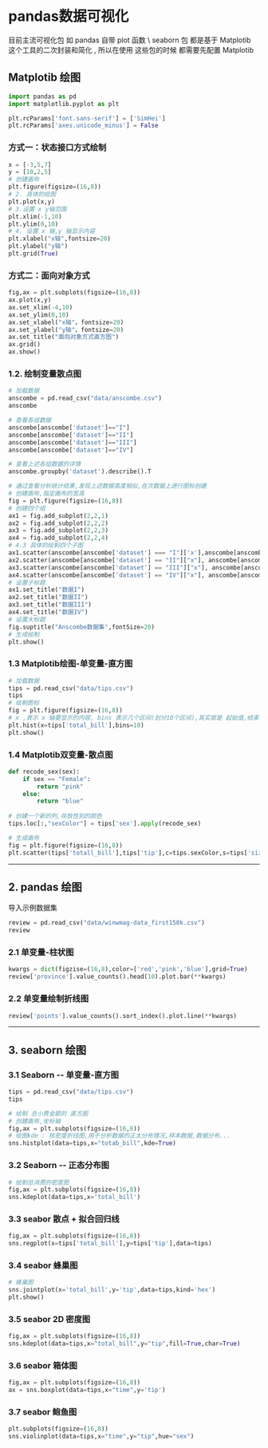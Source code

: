 # pandas数据可视化

目前主流可视化包 如 pandas 自带 plot 函数 \ seaborn 包 都是基于 Matplotib 这个工具的二次封装和简化 , 所以在使用 这些包的时候 都需要先配置 Matplotib  

## Matplotib 绘图

```python
import pandas as pd
import matplotlib.pyplot as plt

plt.rcParams['font.sans-serif'] = ['SimHei']
plt.rcParams['axes.unicode_minus'] = False
```

### 方式一：状态接口方式绘制

```python
x = [-3,5,7]
y = [10,2,5]
# 创建画布
plt.figure(figsize=(16,8))
# 2. 具体的绘图
plt.plot(x,y)
# 3.设置 x y轴范围
plt.xlim(-1,10)
plt.ylim(0,10)
# 4. 设置 x 轴,y 轴显示内容
plt.xlabel("x轴",fontsize=20)
plt.ylabel("y轴")
plt.grid(True)
```

### 方式二：面向对象方式

```python
fig,ax = plt.subplots(figsize=(16,8))
ax.plot(x,y)
ax.set_xlim(-4,10)
ax.set_ylim(0,10)
ax.set_xlabel("x轴"，fontsize=20)
ax.set_ylabel("y轴"，fontsize=20)
ax.set_title("面向对象方式直方图")
ax.grid()
ax.show()
```

### 1.2. 绘制变量散点图

```python
# 加载数据
anscombe = pd.read_csv("data/anscombe.csv")
anscombe

# 查看各组数据
anscombe[anscombe['dataset']=="I"]
anscombe[anscombe['dataset']=="II"]
anscombe[anscombe['dataset']=="III"]
anscombe[anscombe['dataset']=="IV"]

# 查看上述各组数据的详情
anscombe.groupby('dataset').describe().T

# 通过查看分析统计结果,发现上述数据高度相似,在次数据上进行图标创建
# 创建画布,指定画布的宽高
fig = plt.figure(figsize=(16,8))
# 创建四个组
ax1 = fig.add_subplot(2,2,1)
ax2 = fig.add_subplot(2,2,2)
ax3 = fig.add_subplot(2,2,3)
ax4 = fig.add_subplot(2,2,4)
# 4.3 具体的绘制四个子图
ax1.scatter(anscombe[anscombe['dataset'] === "I"]['x'],anscombe[anscombe['dataset'] === "I"]['y'])
ax2.scatter(anscombe[anscombe['dataset'] == "II"]["x"], anscombe[anscombe['dataset'] == "II"]["y"])
ax3.scatter(anscombe[anscombe['dataset'] == "III"]["x"], anscombe[anscombe['dataset'] == "III"]["y"])
ax4.scatter(anscombe[anscombe['dataset'] == "IV"]["x"], anscombe[anscombe['dataset'] == "IV"]["y"])
# 设置子标题
ax1.set_title("数据I")
ax2.set_title("数据II")
ax3.set_title("数据III")
ax4.set_title("数据IV")
# 设置大标题
fig.suptitle("Anscombe数据集",fontSize=20)
# 生成绘制
plt.show()
```

### 1.3 Matplotib绘图-单变量-直方图

```python
# 加载数据
tips = pd.read_csv("data/tips.csv")
tips
# 绘制图标
fig = plt.figure(figsize=(16,8))
# x ,表示 x 轴要显示的内容, bins 表示几个区间(划分10个区间),其实就是 起始值,结束值然后生成区间 +1 个的等差数列
plt.hist(x=tips['total_bill'],bins=10)
plt.show()
```

### 1.4 Matplotib双变量-散点图

```python
def recode_sex(sex):
    if sex == "Female":
        return "pink"
    else:
        return "blue"
    
# 创建一个新的列,存放性别的颜色
tips.loc[:,"sexColor"] = tips['sex'].apply(recode_sex)

# 生成画布
fig = plt.figure(figsize=(16,8))
plt.scatter(tips['totall_bill'],tips['tip'],c=tips.sexColor,s=tips['size']*40,alpha=0.5)
```

---

## 2.  pandas 绘图

导入示例数据集

```python
review = pd.read_csv("data/winwmag-data_first150k.csv")
review
```

### 2.1 单变量-柱状图

```python
kwargs = dict(figzise=(16,8),color=['red','pink','blue'],grid=True)
review['province'].value_counts().head(10).plot.bar(**kwargs)
```

### 2.2 单变量绘制折线图

```python
review['points'].value_counts().sort_index().plot.line(**kwargs)
```

---

## 3. seaborn 绘图

### 3.1 Seaborn -- 单变量-直方图

```python
tips = pd.read_csv("data/tips.csv")
tips

# 绘制 总小费金额的 直方图
# 创建画布,坐标轴
fig,ax = plt.subplots(figsize=(16,8))
# 绘图kde : 核密度折线图,用于分析数据的正太分布情况,样本数据,数据分布...
sns.histplot(data=tips,x="totab_bill",kde=True)
```

### 3.2 Seaborn -- 正态分布图

```python 
# 绘制总消费的密度图
fig,ax = plt.subplots(figsize=(16,8))
sns.kdeplot(data=tips,x='total_bill')
```

### 3.3 seabor 散点 + 拟合回归线

```python
fig,ax = plt.subplots(figsize=(16,8))
sns.regplot(x=tips['total_bill'],y=tips['tip'],data=tips)
```

### 3.4 seabor 蜂巢图

```python
# 蜂巢图
sns.jointplot(x='total_bill',y='tip',data=tips,kind='hex')
plt.show()
```

### 3.5 seabor 2D 密度图

```python
fig,ax = plt.subplots(figsize=(16,8))
sns.kdeplot(data=tips,x="total_bill",y="tip",fill=True,char=True)
```

### 3.6 seabor 箱体图

```python
fig,ax = plt.subplots(figsize=(16,8))
ax = sns.boxplot(data=tips,x="time",y='tip')
```

### 3.7 seabor 鲍鱼图

```python
plt.subplots(figsize=(16,8))
sns.violinplot(data=tips,x="time",y="tip",hue="sex")
```

